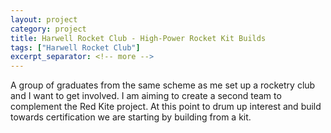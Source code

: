 ```yaml
---
layout: project
category: project
title: Harwell Rocket Club - High-Power Rocket Kit Builds
tags: ["Harwell Rocket Club"]
excerpt_separator: <!-- more -->
---
```


A group of graduates from the same scheme as me set up a rocketry club and I want to get involved. I am aiming to create a second team to complement the Red Kite project. At this point to drum up interest and build towards certification we are starting by building from a kit.
